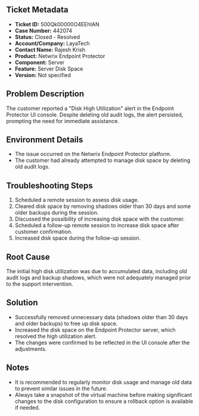 ## Ticket Metadata
- **Ticket ID:** 500Qk00000O4EEhIAN
- **Case Number:** 442074
- **Status:** Closed - Resolved
- **Account/Company:** LayaTech
- **Contact Name:** Rajesh Krish
- **Product:** Netwrix Endpoint Protector
- **Component:** Server
- **Feature:** Server Disk Space
- **Version:** Not specified

## Problem Description
The customer reported a "Disk High Utilization" alert in the Endpoint Protector UI console. Despite deleting old audit logs, the alert persisted, prompting the need for immediate assistance.

## Environment Details
- The issue occurred on the Netwrix Endpoint Protector platform.
- The customer had already attempted to manage disk space by deleting old audit logs.

## Troubleshooting Steps
1. Scheduled a remote session to assess disk usage.
2. Cleared disk space by removing shadows older than 30 days and some older backups during the session.
3. Discussed the possibility of increasing disk space with the customer.
4. Scheduled a follow-up remote session to increase disk space after customer confirmation.
5. Increased disk space during the follow-up session.

## Root Cause
The initial high disk utilization was due to accumulated data, including old audit logs and backup shadows, which were not adequately managed prior to the support intervention.

## Solution
- Successfully removed unnecessary data (shadows older than 30 days and older backups) to free up disk space.
- Increased the disk space on the Endpoint Protector server, which resolved the high utilization alert.
- The changes were confirmed to be reflected in the UI console after the adjustments.

## Notes
- It is recommended to regularly monitor disk usage and manage old data to prevent similar issues in the future.
- Always take a snapshot of the virtual machine before making significant changes to the disk configuration to ensure a rollback option is available if needed.